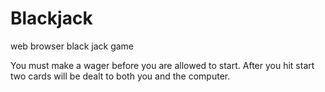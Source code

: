 # Blackjack
web browser black jack game

You must make a wager before you are allowed to start.
After you hit start two cards will be dealt to both you and the computer. 

